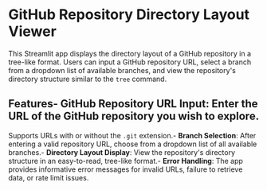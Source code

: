 
# GitHub Repository Directory Layout Viewer
 This Streamlit app displays the directory layout of a GitHub repository in a tree-like format. Users can input a GitHub 
repository URL, select a branch from a dropdown list of available branches, and view the repository's directory structure 
similar to the `tree` command.
## Features- **GitHub Repository URL Input**: Enter the URL of the GitHub repository you wish to explore. 
 Supports URLs with or without the `.git` extension.- **Branch Selection**: After entering a valid repository URL, choose from a dropdown list of all available branches.- **Directory Layout Display**: View the repository's directory structure in an easy-to-read, tree-like format.- **Error Handling**: The app provides informative error messages for invalid URLs, failure to retrieve data, or rate limit 
issues.
